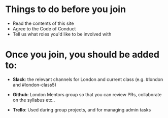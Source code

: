 # Things to do before you join

- Read the contents of this site
- Agree to the Code of Conduct
- Tell us what roles you'd like to be involved with

# Once you join, you should be added to:

- **Slack**: the relevant channels for London and current class (e.g. #london and #london-class5)

- **Github**: London Mentors group so that you can review PRs, collaborate on the syllabus etc..

- **Trello**: Used during group projects, and for managing admin tasks
